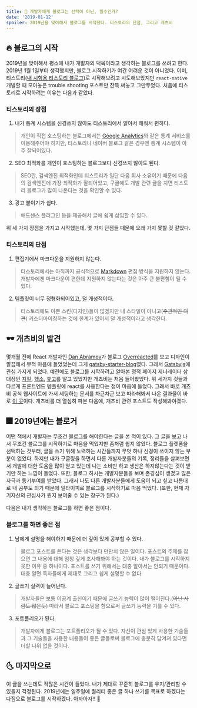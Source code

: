 ```yaml
---
title: 🚀 개발자에게 블로그는 선택이 아닌, 필수인가?
date: '2019-01-12'
spoiler: 2019년을 맞이해서 블로그를 시작했다. 티스토리의 단점, 그리고 개츠비
---
```


## 🔥 블로그의 시작

2019년을 맞이해서 평소에 내가 개발자의 덕목이라고 생각하는 블로그를 쓰려고 한다. 2019년 1월 1일부터 생각했지만, 블로그 시작하기가 여간 어려운 것이 아니었다. 이미, 티스토리([내 시험용 티스토리 블로그](https://jonjee.tistory.com))로 시작해보려고 시도해보았지만 `react-native` 개발할 때 모아놓은 trouble shooting 포스트만 잔뜩 써놓고 그만두었다. 처음에 티스토리로 시작하려는 이유는 다음과 같았다.

### 티스토리의 장점

1. 내가 통계 시스템을 신경쓰지 않아도 티스토리에서 알아서 해줘서 편하다.

> 개인이 직접 호스팅하는 블로그에서는 [Google Analytics](https://analytics.google.com)와 같은 통계 서비스를 이용해주어야 하지만, 티스토리나 네이버 블로그 같은 경우엔 통계 시스템이 아주 잘되어있다.

2. SEO 최적화를 개인이 호스팅하는 블로그보다 신경쓰지 않아도 된다.

> SEO란, 검색엔진 최적화인데 티스토리가 일단 다음 회사 소유이기 때문에 다음의 검색엔진에 가장 최적화가 잘되어있고, 구글에도 개발 관련 글을 치면 티스토리 블로그가 많이 나온다는 것을 확인할 수 있다.

3. 광고 붙이기가 쉽다.

> 애드센스 플러그인 등을 제공해서 글에 쉽게 삽입할 수 있다.

위 세 가지 장점을 가지고 시작했는데, 몇 가지 단점들 때문에 오래 가지 못할 것 같았다.

### 티스토리의 단점

1. 편집기에서 마크다운을 지원하지 않는다.

> 티스토리에서는 아직까지 공식적으로 [Markdown](https://en.wikipedia.org/wiki/Markdown) 편집 방식을 지원하지 않는다. 개발자에겐 마크다운이 편한데 지원하지 않는다는 것은 아주 큰 불편함이 될 수 있다.

2. 템플릿이 너무 정형화되어있고, 덜 개성적이다.

> 티스토리에도 이쁜 스킨(디자인)들이 많겠지만 내 스타일이 아니고(~~주관적인 의견~~) 커스터마이징하는 것에 한계가 있어서 덜 개성적이라고 생각한다.

## 🕶 개츠비의 발견

몇개월 전에 React 개발자인 [Dan Abramov](https://github.com/gaearon)가 블로그 [Overreacted](https://overreacted.io)를 보고 디자인이 깔끔해서 무척 마음에 들었었는데 그게 [gatsby-starter-blog](https://github.com/gatsbyjs/gatsby-starter-blog)였다. 그래서 [Gatsbyjs](https://gatsbyjs.org)에 관심 가지게 되었다. 예전에도 블로그를 시작하려고 알아본 정적 페이지 제너레이터 삼대장인 [지킬](https://jekyllrb-ko.github.io/), [헥소](https://hexo.io/), [휴고](https://gohugo.io/)를 알고 있었지만 개츠비는 처음 들어봤었다. 위 세가지 것들과 다르게 프론트엔드 템플릿에 react를 사용한다는 점이 마음에 들었다. 그래서 바로 개츠비 공식 웹사이트에 가서 세팅하는 문서를 차근차근 보고 따라해봐서 나온 결과물이 바로 [이 곳](https://blog.holy.kiwi/)이다. 개츠비를 더 열심히 파본 다음에, 개츠비 관련 포스트도 작성해봐야겠다.

## 🎆 2019년에는 블로거

어떤 책에서 개발자는 무조건 블로그를 해야한다는 글을 본 적이 있다. 그 글을 보고 나서 무조건 블로그를 시작하기로 마음을 먹었지만 좀처럼 쉽지 않았다. 블로그 플랫폼을 선택하는 것부터, 글을 쓰기 위해 노력하는 시간들까지 무엇 하나 신경이 쓰이지 않는 부분이 없었다. 하지만 내가 구글링을 하면서 다른 개발자분들의 기록, 정리들을 살펴보면서 개발에 대한 도움을 많이 얻고 있는데 나는 소비만 하고 생산은 하지않는다는 것이 받기만 하는 느낌이 들었다. 또한, 블로그 하시는 개발자분들을 보며 존경심이 생겼고 많은 자극과 동기부여를 받았다. 그래서 나도 다른 개발자분들에게 도움이 되고 싶고 나름대로 내 공부도 되기 때문에 일타이피로 블로그를 시작하기로 마음 먹었다. (또한, 현재 자기자신의 관심사가 뭔지 보여줄 수 있는 창구가 된다.)

다음은 내가 생각하는 블로그를 하면 좋은 점이다.

### 블로그를 하면 좋은 점

1. 남에게 설명을 해야하기 때문에 더 깊이 있게 공부할 수 있다.

> 블로그 포스트를 쓴다는 것은 생각보다 만만치 않은 일이다. 포스트의 주제를 잡으면 그 내용에 대해 엄청 깊게 조사해봐야 하는 것이다. 내가 블로그를 시작하지 못한 이유 중 하나이다. 포스트를 쓰기 위해서는 대충 알아서는 안되기 때문이다. 대충 알면 독자들에게 제대로 그리고 쉽게 설명할 수 없다.

2. 글쓰기 실력이 늘어난다.

> 개발자들은 보통 이공계 출신이기 때문에 글쓰기 능력이 많이 떨어진다.(~~아닌 사람도 많은듯~~) 따라서 블로그 포스팅을 함으로써 글쓰기 능력을 기를 수 있다.

3. 포트폴리오가 된다.

> 개발자에게 블로그는 포트폴리오가 될 수 있다. 자신이 관심 있게 사용한 기술들과 그 기술들을 사용한 내용들이 좋은 글들로써 블로그에 충분히 담겨져 있다면 더할 나위 없을 것이다.

## 🌜 마지막으로

이 글을 쓰는데도 적잖은 시간이 들었다. 내가 제대로 꾸준히 블로그를 유지/관리할 수 있을지 걱정된다. 2019년에는 일주일에 퀄리티 좋은 글 하나 쓰기를 목표로 하겠다는 다짐으로 블로그를 시작하겠다. 아자아자!! 🥝
